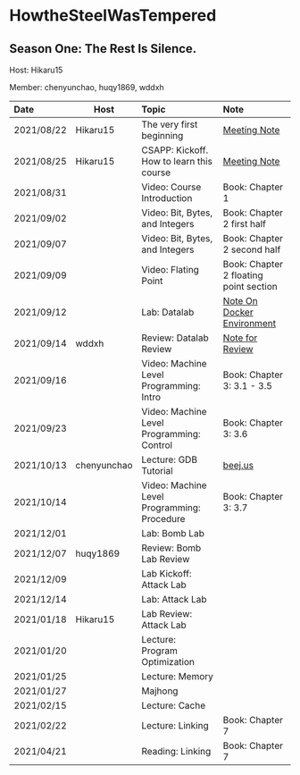# HowtheSteelWasTempered

## Season One: The Rest Is Silence.

Host: Hikaru15

Member: chenyunchao, huqy1869, wddxh


| Date       | Host        | Topic                                       | Note                                                   |
| :--------- | ----------- | :------------------------------------------ | :----------------------------------------------------- |
| 2021/08/22 | Hikaru15    | The very first beginning                    | [Meeting Note](./meetings/20210822.md)                 |
| 2021/08/25 | Hikaru15    | CSAPP: Kickoff. How to learn this course    | [Meeting Note](./meetings/20210825.md)                 |
| 2021/08/31 |             | Video: Course Introduction                  | Book: Chapter 1                                        |
| 2021/09/02 |             | Video: Bit, Bytes, and Integers             | Book: Chapter 2 first half                             |
| 2021/09/07 |             | Video: Bit, Bytes, and Integers             | Book: Chapter 2 second half                            |
| 2021/09/09 |             | Video: Flating Point                        | Book: Chapter 2 floating point section                 |
| 2021/09/12 |             | Lab: Datalab                                | [Note On Docker Environment](./csapp/lab_resources.md) |
| 2021/09/14 | wddxh       | Review: Datalab Review                      | [Note for Review](./csapp/dataLab_review.md)           |
| 2021/09/16 |             | Video: Machine Level Programming: Intro     | Book: Chapter 3: 3.1 - 3.5                             |
| 2021/09/23 |             | Video: Machine Level Programming: Control   | Book: Chapter 3: 3.6                                   |
| 2021/10/13 | chenyunchao | Lecture: GDB Tutorial                       | [beej.us](https://beej.us/guide/bggdb/)                |
| 2021/10/14 |             | Video: Machine Level Programming: Procedure | Book: Chapter 3: 3.7                                   |
| 2021/12/01 |             | Lab: Bomb Lab                               |                                                        |
| 2021/12/07 | huqy1869    | Review: Bomb Lab Review                     |                                                        |
| 2021/12/09 |             | Lab Kickoff: Attack Lab                     |                                                        |
| 2021/12/14 |             | Lab: Attack Lab                             |                                                        |
| 2021/01/18 | Hikaru15    | Lab Review: Attack Lab                      |                                                        |
| 2021/01/20 |             | Lecture: Program Optimization               |                                                        |
| 2021/01/25 |             | Lecture: Memory                             |                                                        |
| 2021/01/27 |             | Majhong                                     |                                                        |
| 2021/02/15 |             | Lecture: Cache                              |                                                        |
| 2021/02/22 |             | Lecture: Linking                            | Book: Chapter 7                                        |
| 2021/04/21 |             | Reading: Linking                            | Book: Chapter 7                                        |
